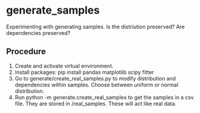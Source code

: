 # generate_samples

Experimenting with generating samples. Is the distriution preserved? Are dependencies preserved?

## Procedure

1. Create and activate virtual environment. 
2. Install packages: pip install pandas matplotlib scipy fitter
3. Go to generate/create_real_samples.py to modify distribution and dependencies within samples. Choose between uniform or normal distribution. 
4. Run python -m generate.create_real_samples to get the samples in a csv file. They are stored in /real_samples. These will act like real data. 
